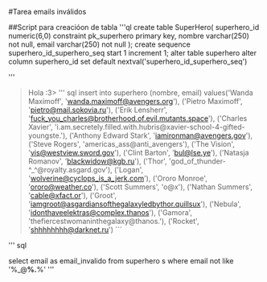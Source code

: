 #Tarea emails inválidos

##Script para creacióon de tabla
 '''ql
create table SuperHero(
superhero_id numeric(6,0) constraint pk_superhero primary key,
nombre varchar(250) not null,
email varchar(250) not null
);
create sequence superhero_id_superhero_seq start 1 increment 1;
alter table superhero alter column superhero_id set default nextval('superhero_id_superhero_seq')

'''
>Hola :3>
''' sql
insert into superhero 
(nombre, email)
values('Wanda Maximoff', 'wanda.maximoff@avengers.org'),
('Pietro Maximoff', 'pietro@mail.sokovia.ru'),
('Erik Lensherr', 'fuck_you_charles@brotherhood.of.evil.mutants.space'),
('Charles Xavier', 'i.am.secretely.filled.with.hubris@xavier-school-4-gifted-youngste.'),
('Anthony Edward Stark', 'iamironman@avengers.gov'),
('Steve Rogers', 'americas_ass@anti_avengers'),
('The Vision', 'vis@westview.sword.gov'),
('Clint Barton', 'bul@lse.ye'),
('Natasja Romanov',	'blackwidow@kgb.ru'),
('Thor', 'god_of_thunder-^_^@royalty.asgard.gov'),
('Logan', 'wolverine@cyclops_is_a_jerk.com'),
('Ororo Monroe', 'ororo@weather.co'),
('Scott Summers', 'o@x'),
('Nathan Summers', 'cable@xfact.or'),
('Groot', 'iamgroot@asgardiansofthegalaxyledbythor.quillsux'),
('Nebula', 'idonthaveelektras@complex.thanos'),
('Gamora', 'thefiercestwomaninthegalaxy@thanos.'),
('Rocket', 'shhhhhhhh@darknet.ru')
´´´

<Hola de nuevo>

''' sql

select email as email_invalido
from superhero s 
where email not like '%_@__%.__%'
'''

